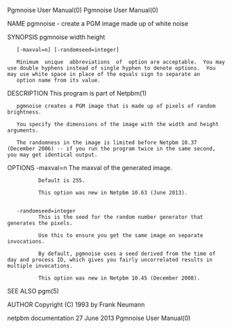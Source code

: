 Pgmnoise User Manual(0)                                                                                                                                                               Pgmnoise User Manual(0)



NAME
       pgmnoise - create a PGM image made up of white noise


SYNOPSIS
       pgmnoise width height

       [-maxval=n] [-randomseed=integer]

       Minimum  unique  abbreviations  of  option are acceptable.  You may use double hyphens instead of single hyphen to denote options.  You may use white space in place of the equals sign to separate an
       option name from its value.



DESCRIPTION
       This program is part of Netpbm(1)

       pgmnoise creates a PGM image that is made up of pixels of random brightness.

       You specify the dimensions of the image with the width and height arguments.

       The randomness in the image is limited before Netpbm 10.37 (December 2006) -- if you run the program twice in the same second, you may get identical output.



OPTIONS
       -maxval=n
              The maxval of the generated image.

              Default is 255.

              This option was new in Netpbm 10.63 (June 2013).


       -randomseed=integer
              This is the seed for the random number generator that generates the pixels.

              Use this to ensure you get the same image on separate invocations.

              By default, pgmnoise uses a seed derived from the time of day and process ID, which gives you fairly uncorrelated results in multiple invocations.

              This option was new in Netpbm 10.45 (December 2008).




SEE ALSO
       pgm(5)



AUTHOR
       Copyright (C) 1993 by Frank Neumann



netpbm documentation                                                                             27 June 2013                                                                         Pgmnoise User Manual(0)
